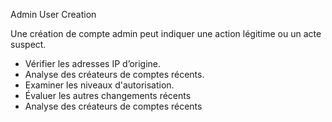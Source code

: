 Admin User Creation

Une création de compte admin peut indiquer une action légitime ou un acte suspect.
  - Vérifier les adresses IP d’origine.
  - Analyse des créateurs de comptes récents.
  - Examiner les niveaux d'autorisation.
  - Évaluer les autres changements récents
  - Analyse des créateurs de comptes récents
